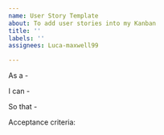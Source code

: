 ```yaml
---
name: User Story Template
about: To add user stories into my Kanban
title: ''
labels: ''
assignees: Luca-maxwell99

---
```


As a - 

I can - 

So that - 

Acceptance criteria:
